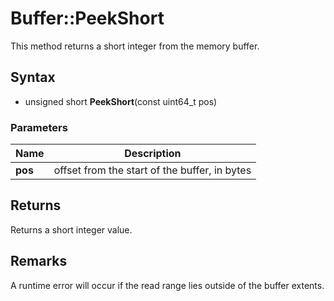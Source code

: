 # Buffer::PeekShort #
This method returns a short integer from the memory buffer.

## Syntax ##
- unsigned short **PeekShort**(const uint64_t pos)

### Parameters ###
| Name | Description |
| ----- | ----- |
| **pos** | offset from the start of the buffer, in bytes |

## Returns ##
Returns a short integer value.

## Remarks ##
A runtime error will occur if the read range lies outside of the buffer extents.
